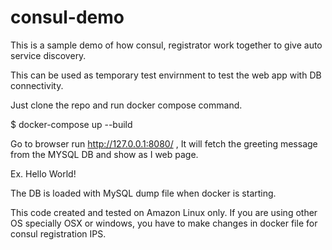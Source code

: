 # consul-demo

This is a sample demo of how consul, registrator work together to give auto service discovery.


This can be used as temporary test envirnment to test the web app with DB connectivity.

Just clone the repo and run docker compose command.

$  docker-compose up --build


Go to browser run http://127.0.0.1:8080/ , It will fetch the greeting message from the MYSQL DB and show as I web page.

Ex. Hello World!

The DB is loaded with MySQL dump file when docker is starting.

This code created and tested on Amazon Linux only. If you are using other OS specially OSX or windows, you have to 
make changes in docker file for consul registration IPS.

